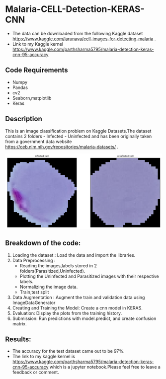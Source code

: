 # Malaria-CELL-Detection-KERAS-CNN
* The data can be downloaded from the following Kaggle dataset  https://www.kaggle.com/iarunava/cell-images-for-detecting-malaria .  
* Link to my Kaggle kernel https://www.kaggle.com/parthsharma5795/malaria-detection-keras-cnn-95-accuracy

## Code Requirements

* Numpy
* Pandas
* cv2
* Seaborn,matplotlib
* Keras


## Description

This is an image classification problem on Kaggle Datasets.The dataset contains 2 folders - Infected - Uninfected and has been originally taken from a government data website  https://ceb.nlm.nih.gov/repositories/malaria-datasets/ .

![alt text](https://github.com/pshar33/Malaria-CELL-Detection-KERAS-CNN/blob/master/infected%2Cuninfected.png)



## Breakdown of the code:

1. Loading the dataset : Load the data and import the libraries.
2. Data Preprocessing :
     * Reading the images,labels stored in 2 folders(Parasitized,Uninfected).
     * Plotting the Uninfected and Parasitized images with their respective labels.
     * Normalizing the image data.
     * Train,test split
3. Data Augmentation : Augment the train and validation data using ImageDataGenerator
4. Creating and Training the Model: Create a cnn model in KERAS.
5. Evaluation: Display the plots from the training history.
6. Submission: Run predictions with model.predict, and create confusion matrix.



## Results:

- The accuracy for the test dataset came out to be 97%. 
- The link to my kaggle kernel is https://www.kaggle.com/parthsharma5795/malaria-detection-keras-cnn-95-accuracy which is a jupyter notebook.Please feel free to leave a feedback or comment.
